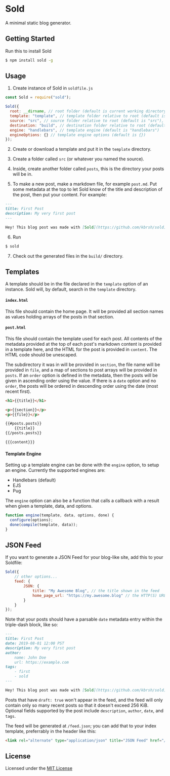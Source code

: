 # Sold

A minimal static blog generator.

## Getting Started

Run this to install Sold

```sh
$ npm install sold -g
```

## Usage

1) Create instance of Sold in `soldfile.js`
```js
const Sold = require("sold");

Sold({
  root: __dirname, // root folder (default is current working directory)
  template: "template", // template folder relative to root (default is "template")
  source: "src", // source folder relative to root (default is "src"),
  destination: "build", // destination folder relative to root (default is "build")
  engine: "handlebars", // template engine (default is "handlebars")
  engineOptions: {} // template engine options (default is {})
});
```

2) Create or download a template and put it in the `template` directory.

3) Create a folder called `src` (or whatever you named the source).

4) Inside, create another folder called `posts`, this is the directory your posts will be in.

5) To make a new post, make a markdown file, for example `post.md`. Put some metadata at the top to let Sold know of the title and description of the post, then put your content. For example:
```markdown
---
title: First Post
description: My very first post
---

Hey! This blog post was made with [Sold](https://github.com/kbrsh/sold).
```

6) Run
```sh
$ sold
```

7) Check out the generated files in the `build/` directory.

## Templates

A template should be in the file declared in the `template` option of an instance. Sold will, by default, search in the `template` directory.

#### `index.html`

This file should contain the home page. It will be provided all section names as values holding arrays of the posts in that section.

#### `post.html`

This file should contain the template used for each post. All contents of the metadata provided at the top of each post's markdown content is provided in a template here, and the HTML for the post is provided in `content`. The HTML code should be unescaped.

The subdirectory it was in will be provided in `section`, the file name will be provided in `file`, and a map of sections to post arrays will be provided in `posts`. If an `order` option is defined in the metadata, then the posts will be given in ascending order using the value. If there is a `date` option and no `order`, the posts will be ordered in descending order using the date (most recent first).

```html
<h1>{{title}}</h1>

<p>{{section}}</p>
<p>{{file}}</p>

{{#posts.posts}}
	{{title}}
{{/posts.posts}}

{{{content}}}
```

#### Template Engine

Setting up a template engine can be done with the `engine` option, to setup an engine. Currently the supported engines are:

* Handlebars (default)
* EJS
* Pug

The `engine` option can also be a function that calls a callback with a result when given a template, data, and options.

```js
function engine(template, data, options, done) {
  configure(options);
  done(compile(template, data));
}
```

## JSON Feed

If you want to generate a JSON Feed for your blog-like site, add this to your Soldfile:

```js
Sold({
	// other options...
	feed: {
		JSON: {
			title: "My Awesome Blog", // the title shown in the feed
			home_page_url: "https://my.awesome.blog" // the HTTP(S) URL to where the site will reside
		}
	}
});
```

Note that your posts should have a parsable `date` metadata entry within the triple-dash block, like so:

```markdown
---
title: First Post
date: 2019-08-01 12:00 PST
description: My very first post
author:
	name: John Doe
	url: https://example.com
tags:
	- first
	- sold
---

Hey! This blog post was made with [Sold](https://github.com/kbrsh/sold).
```

Posts that have `draft: true` won't appear in the feed, and the feed will only contain only so many recent posts so that it doesn't exceed 256 KiB. Optional fields supported by the post include `description`, `author`, `date`, and `tags`.

The feed will be generated at `/feed.json`; you can add that to your index template, preferrably in the header like this:

```html
<link rel="alternate" type="application/json" title="JSON Feed" href="/feed.json"/>
```

## License

Licensed under the [MIT License](https://kbrsh.github.io/license)
